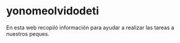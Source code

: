 # yonomeolvidodeti
En esta web recopiló información para ayudar a realizar las tareas a nuestros peques.
